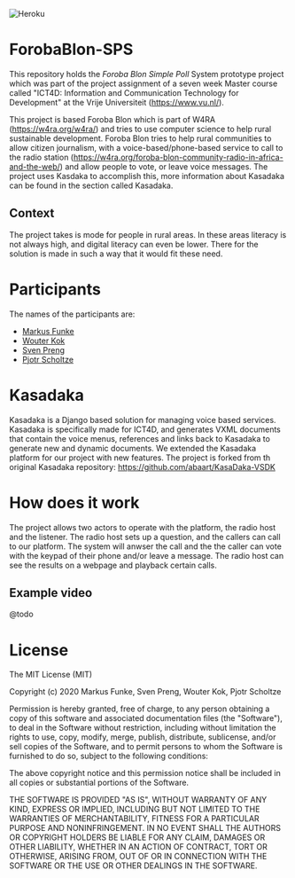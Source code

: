 ![Heroku](http://heroku-badge.herokuapp.com/?app=foroba-blon)

# ForobaBlon-SPS
This repository holds the _Foroba Blon Simple Poll_ System prototype project which was part of the project assignment of a seven week Master course called "ICT4D: Information and Communication Technology for Development" at the Vrije Universiteit (https://www.vu.nl/).

This project is based Foroba Blon which is part of W4RA (https://w4ra.org/w4ra/) and tries to use computer science to help rural sustainable development. Foroba Blon tries to help rural communities to allow citizen journalism, with a voice-based/phone-based service to call to the radio station (https://w4ra.org/foroba-blon-community-radio-in-africa-and-the-web/) and allow people to vote, or leave voice messages. The project uses Kasdaka to accomplish this, more information about Kasadaka can be found in the section called Kasadaka.

## Context
The project takes is mode for people in rural areas. In these areas literacy is not always high, and digital literacy can even be lower. There for the solution is made in such a way that it would fit these need.

# Participants
The names of the participants are:
- [Markus Funke](https://github.com/FunkeMT) 
- [Wouter Kok](https://github.com/wkokgit)
- [Sven Preng](https://github.com/mrthefastfender)
- [Pjotr Scholtze](https://github.com/pjotrscholtze)

# Kasadaka
Kasadaka is a Django based solution for managing voice based services. Kasadaka is specifically made for ICT4D, and generates VXML documents that contain the voice menus, references and links back to Kasadaka to generate new and dynamic documents. We extended the Kasadaka platform for our project with new features. The project is forked from th original Kasadaka repository: https://github.com/abaart/KasaDaka-VSDK

# How does it work
The project allows two actors to operate with the platform, the radio host and the listener. The radio host sets up a question, and the callers can call to our platform. The system will anwser the call and the the caller can vote with the keypad of their phone and/or leave a message. The radio host can see the results on a webpage and playback certain calls.

## Example video
@todo


# License
The MIT License (MIT)

Copyright (c) 2020 Markus Funke, Sven Preng, Wouter Kok, Pjotr Scholtze

Permission is hereby granted, free of charge, to any person obtaining a copy of this software and associated documentation files (the "Software"), to deal in the Software without restriction, including without limitation the rights to use, copy, modify, merge, publish, distribute, sublicense, and/or sell copies of the Software, and to permit persons to whom the Software is furnished to do so, subject to the following conditions:

The above copyright notice and this permission notice shall be included in all copies or substantial portions of the Software.

THE SOFTWARE IS PROVIDED "AS IS", WITHOUT WARRANTY OF ANY KIND, EXPRESS OR IMPLIED, INCLUDING BUT NOT LIMITED TO THE WARRANTIES OF MERCHANTABILITY, FITNESS FOR A PARTICULAR PURPOSE AND NONINFRINGEMENT. IN NO EVENT SHALL THE AUTHORS OR COPYRIGHT HOLDERS BE LIABLE FOR ANY CLAIM, DAMAGES OR OTHER LIABILITY, WHETHER IN AN ACTION OF CONTRACT, TORT OR OTHERWISE, ARISING FROM, OUT OF OR IN CONNECTION WITH THE SOFTWARE OR THE USE OR OTHER DEALINGS IN THE SOFTWARE.





